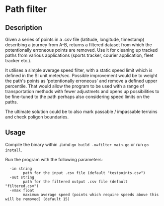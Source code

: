 # Path filter

## Description

Given a series of points in a .csv file (latitude, longitude, timestamp) describing a journey from A-B, returns a filtered dataset from which the potentionally erroneous points are removed. Use it for cleaning up tracked paths from various applications (sports tracker, courier application, fleet tracker etc.).

It utilises a simple average speed filter, with a static speed limit which is defined in the SI unit meter/sec. Possible improvement would be to weight the path's points as 'potentionally erroneous' and remove a defined upper percentile. That would allow the program to be used with a range of transportation methods with fewer adjustmets and opens up possibilities to be fine-tuned to the path perhaps also considering speed limits on the paths.

The ultimate solution could be to also mark passable / impassable terrains and check poligon boundaries.

## Usage

Compile the binary within ./cmd `go build -o=filter main.go` or run `go install`.

Run the program with the following parameters:
```
  -in string
        path for the input .csv file (default "testpoints.csv")
  -out string
        path for the filtered output .csv file (default "filtered.csv")
  -vmax float
        maximum average speed (points which require speeds above this will be removed) (default 15)
```